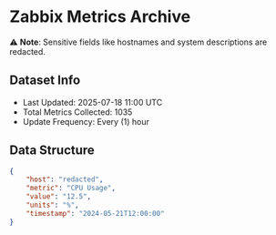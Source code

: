 # Zabbix Metrics Archive

⚠️ **Note**: Sensitive fields like hostnames and system descriptions are redacted.

## Dataset Info
- Last Updated: 2025-07-18 11:00 UTC
- Total Metrics Collected: 1035
- Update Frequency: Every (1) hour

## Data Structure
```json
{
    "host": "redacted",
    "metric": "CPU Usage",
    "value": "12.5",
    "units": "%",
    "timestamp": "2024-05-21T12:00:00"
}
```
